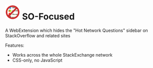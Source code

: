 # ![](icons/SO-Focused-48.png) SO-Focused
A WebExtension which hides the "Hot Network Questions" sidebar on StackOverflow and related sites

Features:
* Works across the whole StackExchange network
* CSS-only, no JavaScript
